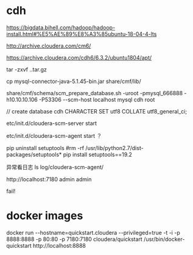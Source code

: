# cdh

https://bigdata.bihell.com/hadoop/hadoop-install.html#%E5%AE%89%E8%A3%85ubuntu-18-04-4-lts

http://archive.cloudera.com/cm6/

https://archive.cloudera.com/cdh6/6.3.2/ubuntu1804/apt/


tar -zxvf ..tar.gz

cp mysql-connector-java-5.1.45-bin.jar share/cmf/lib/

share/cmf/schema/scm_prepare_database.sh  -uroot -pmysql_666888 -h10.10.10.106 -P53306 --scm-host localhost mysql cdh root

// create database cdh CHARACTER SET utf8 COLLATE utf8_general_ci;

etc/init.d/cloudera-scm-server start

etc/init.d/cloudera-scm-agent start  ？

pip uninstall setuptools
#rm -rf /usr/lib/python2.7/dist-packages/setuptools*
pip install setuptools==19.2

异常看日志
ls log/cloudera-scm-agent/

http://localhost:7180
admin admin 

fail!

# docker images 
docker run --hostname=quickstart.cloudera --privileged=true -t -i -p 8888:8888 -p 80:80 -p 7180:7180 cloudera/quickstart /usr/bin/docker-quickstart
http://localhost:8888

